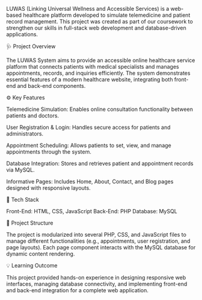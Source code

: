 LUWAS (Linking Universal Wellness and Accessible Services) is a web-based healthcare platform developed to simulate telemedicine and patient record management.
This project was created as part of our coursework to strengthen our skills in full-stack web development and database-driven applications.

🩺 Project Overview

The LUWAS System aims to provide an accessible online healthcare service platform that connects patients with medical specialists and manages appointments, records, and inquiries efficiently.
The system demonstrates essential features of a modern healthcare website, integrating both front-end and back-end components.

⚙️ Key Features

Telemedicine Simulation: Enables online consultation functionality between patients and doctors.

User Registration & Login: Handles secure access for patients and administrators.

Appointment Scheduling: Allows patients to set, view, and manage appointments through the system.

Database Integration: Stores and retrieves patient and appointment records via MySQL.

Informative Pages: Includes Home, About, Contact, and Blog pages designed with responsive layouts.

🧰 Tech Stack

Front-End: HTML, CSS, JavaScript
Back-End: PHP
Database: MySQL

📁 Project Structure

The project is modularized into several PHP, CSS, and JavaScript files to manage different functionalities (e.g., appointments, user registration, and page layouts).
Each page component interacts with the MySQL database for dynamic content rendering.

💡 Learning Outcome

This project provided hands-on experience in designing responsive web interfaces, managing database connectivity, and implementing front-end and back-end integration for a complete web application.
